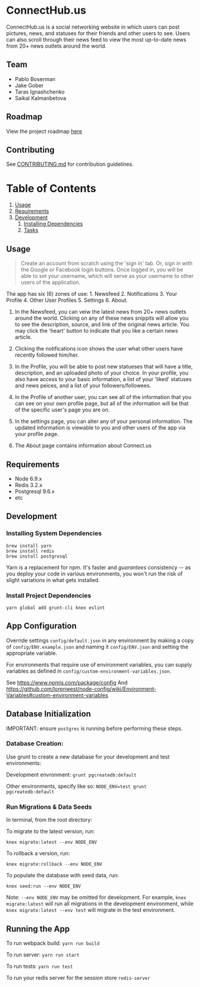 # ConnectHub.us

ConnectHub.us is a social networking website in which users can post pictures, news, and statuses for their friends and other users to see.  Users can also scroll through their news feed to view the most up-to-date news from 20+ news outlets around the world. 


## Team

- Pablo Boserman
- Jake Gober
- Taras Ignashchenko
- Saikal Kalmanbetova

## Roadmap

View the project roadmap [here](https://docs.google.com/document/d/1j4W-cdtjkargVpzr2DUWVT1dR6Nj349fIxXf1xJlb0Y/edit?usp=drive_webs)

## Contributing

See [CONTRIBUTING.md](CONTRIBUTING.md) for contribution guidelines.

# Table of Contents

1. [Usage](#Usage)
1. [Requirements](#requirements)
1. [Development](#development)
    1. [Installing Dependencies](#installing-dependencies)
    1. [Tasks](#tasks)

## Usage

> Create an account from scratch using the 'sign in' tab. Or, sign in with the Google or Facebook login buttons.  Once logged in, you will be able to set your username,
which will serve as your username to other users of the application.  

The app has six (6) zones of use: 1. Newsfeed  2. Notifications 3. Your Profile  4. Other User Profiles  5. Settings  6. About.   

1.  In the Newsfeed, you can veiw the latest news from 20+ news outlets around the world.  Clicking on any of these news snippits will allow you to see the description,
source, and link of the original news article.  You may click the 'heart' button to indicate that you like a certain news article.

2. Clicking the notifications icon shows the user what other users have recently followed him/her.

3. In the Profile, you will be able to post new statueses that will have a title, description, and an uploaded photo of your choice.  In your profile, you also have access
to your basic information, a list of your 'liked' statuses and news peices, and a list of your followers/followees.

4. In the Profile of another user, you can see all of the information that you can see on your own profile page, but all of the information will be that of the specific user's page you are on.

5. In the settings page, you can alter any of your personal information.  The updated information is viewable to you and other users of the app via your profile page.

6. The About page contains information about Connect.us 



## Requirements

- Node 6.9.x
- Redis 3.2.x
- Postgresql 9.6.x
- etc

## Development

### Installing System Dependencies

```
brew install yarn
brew install redis
brew install postgresql
```

Yarn is a replacement for npm. It's faster and *guarantees* consistency -- as you deploy your code in various environments, you won't run the risk of slight variations in what gets installed.

### Install Project Dependencies

```
yarn global add grunt-cli knex eslint
```

## App Configuration

Override settings `config/default.json` in any environment by making a copy of `config/ENV.example.json` and naming it `config/ENV.json` and setting the appropriate variable. 

For environments that require use of environment variables, you can supply variables as defined in `config/custom-environment-variables.json`.

See https://www.npmjs.com/package/config
And https://github.com/lorenwest/node-config/wiki/Environment-Variables#custom-environment-variables

## Database Initialization

IMPORTANT: ensure `postgres` is running before performing these steps.

### Database Creation:

Use grunt to create a new database for your development and test environments:

Development envronment: `grunt pgcreatedb:default`

Other environments, specify like so: `NODE_ENV=test grunt pgcreatedb:default`

### Run Migrations & Data Seeds

In terminal, from the root directory:

To migrate to the latest version, run:

`knex migrate:latest --env NODE_ENV`

To rollback a version, run:

`knex migrate:rollback --env NODE_ENV`

To populate the database with seed data, run:

`knex seed:run --env NODE_ENV`

Note: `--env NODE_ENV` may be omitted for development. For example, `knex migrate:latest` will run all migrations in the development environment, while `knex migrate:latest --env test` will migrate in the test environment.

## Running the App

To run webpack build: `yarn run build`

To run server: `yarn run start`

To run tests: `yarn run test`

To run your redis server for the session store `redis-server`


###



